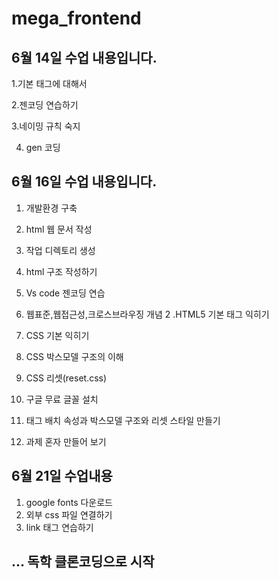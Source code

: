# mega_frontend
## 6월 14일 수업 내용입니다.

1.기본 태그에 대해서

2.젠코딩 연습하기

3.네이밍 규칙 숙지

4. gen 코딩


## 6월 16일 수업 내용입니다.

1. 개발환경 구축
2. html 웹 문서 작성
3. 작업 디렉토리 생성
4. html 구조 작성하기
5. Vs code 젠코딩 연습

 1. 웹표준,웹접근성,크로스브라우징 개념
 2 .HTML5 기본 태그 익히기
 3. CSS 기본 익히기
 4. CSS 박스모델 구조의 이해
 5. CSS 리셋(reset.css)
 6. 구글 무료 글꼴 설치
 7. 태그 배치 속성과 박스모델 구조와 리셋 스타일 만들기
 8. 과제 혼자 만들어 보기


## 6월 21일 수업내용
1. google fonts 다운로드
2. 외부 css 파일 연결하기
3. link 태그 연습하기


## ... 독학 클론코딩으로 시작
